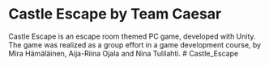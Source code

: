 # Castle Escape by Team Caesar
Castle Escape is an escape room themed PC game, developed with Unity. The game was realized as a group effort in a game development course, by Mira Hämäläinen, Aija-Riina Ojala and Nina Tulilahti.
#   C a s t l e _ E s c a p e  
 